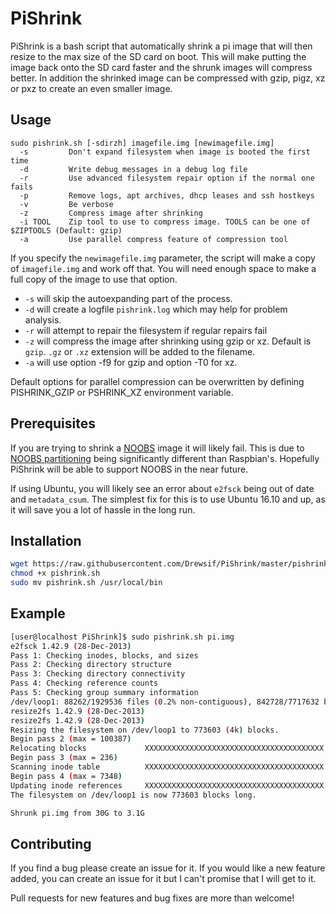 
# PiShrink #
PiShrink is a bash script that automatically shrink a pi image that will then resize to the max size of the SD card on boot. This will make putting the image back onto the SD card faster and the shrunk images will compress better.
In addition the shrinked image can be compressed with gzip, pigz, xz or pxz to create an even smaller image.

## Usage ##
```
sudo pishrink.sh [-sdirzh] imagefile.img [newimagefile.img]
  -s         Don't expand filesystem when image is booted the first time
  -d         Write debug messages in a debug log file
  -r         Use advanced filesystem repair option if the normal one fails
  -p         Remove logs, apt archives, dhcp leases and ssh hostkeys
  -v		 Be verbose
  -z         Compress image after shrinking
  -i TOOL    Zip tool to use to compress image. TOOLS can be one of $ZIPTOOLS (Default: gzip)
  -a         Use parallel compress feature of compression tool
```

If you specify the `newimagefile.img` parameter, the script will make a copy of `imagefile.img` and work off that. You will need enough space to make a full copy of the image to use that option.

* `-s` will skip the autoexpanding part of the process.
* `-d` will create a logfile `pishrink.log` which may help for problem analysis.
* `-r` will attempt to repair the filesystem if regular repairs fail
* `-z` will compress the image after shrinking using gzip or xz. Default is `gzip`. `.gz` or `.xz` extension will be added to the filename.
* `-a` will use option -f9 for gzip and option -T0 for xz.

Default options for parallel compression can be overwritten by defining PISHRINK_GZIP or PSHRINK_XZ environment variable.

## Prerequisites ##
If you are trying to shrink a [NOOBS](https://github.com/raspberrypi/noobs) image it will likely fail. This is due to [NOOBS partitioning](https://github.com/raspberrypi/noobs/wiki/NOOBS-partitioning-explained) being significantly different than Raspbian's. Hopefully PiShrink will be able to support NOOBS in the near future.

If using Ubuntu, you will likely see an error about `e2fsck` being out of date and `metadata_csum`. The simplest fix for this is to use Ubuntu 16.10 and up, as it will save you a lot of hassle in the long run.

## Installation ##
```bash
wget https://raw.githubusercontent.com/Drewsif/PiShrink/master/pishrink.sh
chmod +x pishrink.sh
sudo mv pishrink.sh /usr/local/bin
```

## Example ##
```bash
[user@localhost PiShrink]$ sudo pishrink.sh pi.img
e2fsck 1.42.9 (28-Dec-2013)
Pass 1: Checking inodes, blocks, and sizes
Pass 2: Checking directory structure
Pass 3: Checking directory connectivity
Pass 4: Checking reference counts
Pass 5: Checking group summary information
/dev/loop1: 88262/1929536 files (0.2% non-contiguous), 842728/7717632 blocks
resize2fs 1.42.9 (28-Dec-2013)
resize2fs 1.42.9 (28-Dec-2013)
Resizing the filesystem on /dev/loop1 to 773603 (4k) blocks.
Begin pass 2 (max = 100387)
Relocating blocks             XXXXXXXXXXXXXXXXXXXXXXXXXXXXXXXXXXXXXXXX
Begin pass 3 (max = 236)
Scanning inode table          XXXXXXXXXXXXXXXXXXXXXXXXXXXXXXXXXXXXXXXX
Begin pass 4 (max = 7348)
Updating inode references     XXXXXXXXXXXXXXXXXXXXXXXXXXXXXXXXXXXXXXXX
The filesystem on /dev/loop1 is now 773603 blocks long.

Shrunk pi.img from 30G to 3.1G
```

## Contributing ##
If you find a bug please create an issue for it. If you would like a new feature added, you can create an issue for it but I can't promise that I will get to it.

Pull requests for new features and bug fixes are more than welcome!

